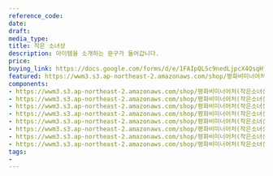 ```yaml
---
reference_code: 
date: 
draft: 
media_type: 
title: 작은 소녀상
description: 아이템을 소개하는 문구가 들어갑니다.
price: 
buying_link: https://docs.google.com/forms/d/e/1FAIpQLSc9nedLjpcX4QsqHfsDClSUvnY_z8JjKZMrkfDJmnqozNUliA/viewform
featured: https://wwm3.s3.ap-northeast-2.amazonaws.com/shop/평화비미너어처(작은소녀상)/26_작은소녀상+(4)r.jpg
components:
- https://wwm3.s3.ap-northeast-2.amazonaws.com/shop/평화비미너어처(작은소녀상)/26_작은소녀상+(1)r.jpg
- https://wwm3.s3.ap-northeast-2.amazonaws.com/shop/평화비미너어처(작은소녀상)/26_작은소녀상+(2)r.jpg
- https://wwm3.s3.ap-northeast-2.amazonaws.com/shop/평화비미너어처(작은소녀상)/26_작은소녀상+(3)r.jpg
- https://wwm3.s3.ap-northeast-2.amazonaws.com/shop/평화비미너어처(작은소녀상)/26_작은소녀상+(4)r.jpg
- https://wwm3.s3.ap-northeast-2.amazonaws.com/shop/평화비미너어처(작은소녀상)/26_작은소녀상+(5)r.jpg
- https://wwm3.s3.ap-northeast-2.amazonaws.com/shop/평화비미너어처(작은소녀상)/26_작은소녀상+(6)r.jpg
- https://wwm3.s3.ap-northeast-2.amazonaws.com/shop/평화비미너어처(작은소녀상)/26_작은소녀상+(7)r.jpg
- https://wwm3.s3.ap-northeast-2.amazonaws.com/shop/평화비미너어처(작은소녀상)/26_작은소녀상+(8)r.jpg
tags:
- 
---
```


